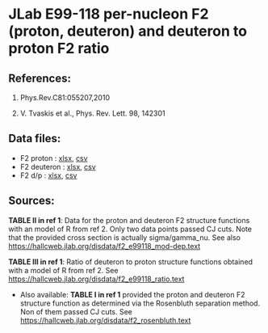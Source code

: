 # JLab E99-118 per-nucleon F2 (proton,  deuteron) and deuteron to proton F2 ratio

## References: 

1. Phys.Rev.C81:055207,2010

2. V. Tvaskis et al., Phys. Rev. Lett. 98, 142301

## Data files: 
  * F2 proton     : [xlsx](../data/JAM/10049.xlsx), [csv](../data/JAM/csv/10049.csv)   
  * F2 deuteron   : [xlsx](../data/JAM/10050.xlsx), [csv](../data/JAM/csv/10050.csv)   
  * F2 d/p        : [xlsx](../data/JAM/10051.xlsx), [csv](../data/JAM/csv/10051.csv)   


## Sources:
__TABLE II in ref 1__: Data for the proton and deuteron F2 structure functions with an model of R from ref 2. Only two data points passed CJ cuts. Note that the provided cross section is actually sigma/gamma_nu. See also https://hallcweb.jlab.org/disdata/f2_e99118_mod-dep.text


__TABLE III in ref 1__: Ratio of deuteron to proton structure functions obtained with a model of R from ref 2. See https://hallcweb.jlab.org/disdata/f2_e99118_ratio.text

* Also available: __TABLE I in ref 1__ provided the proton and deuteron F2 structure function as determined via the Rosenbluth separation method. Non of them passed CJ cuts. See https://hallcweb.jlab.org/disdata/f2_rosenbluth.text



